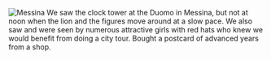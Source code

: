 ![Messina](messina.jpg)
We saw the clock tower at the Duomo in Messina, but not at noon when the lion and the figures
move around at a slow pace. We also saw and were seen by numerous attractive girls with
red hats who knew we would benefit from doing a city tour. Bought a postcard of
advanced years from a shop.
